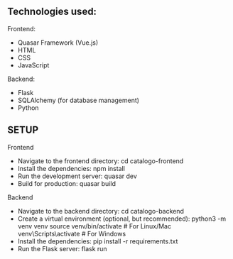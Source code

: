 Technologies used:
-----------------------------------------------
Frontend:
* Quasar Framework (Vue.js)
* HTML
* CSS
* JavaScript

Backend:
* Flask
* SQLAlchemy (for database management)
* Python

SETUP
------------------------------------------------
Frontend
* Navigate to the frontend directory: cd catalogo-frontend
* Install the dependencies: npm install
* Run the development server: quasar dev
* Build for production: quasar build

Backend
* Navigate to the backend directory: cd catalogo-backend
* Create a virtual environment (optional, but recommended): python3 -m venv venv source venv/bin/activate # For Linux/Mac venv\Scripts\activate # For Windows
* Install the dependencies: pip install -r requirements.txt
* Run the Flask server: flask run

